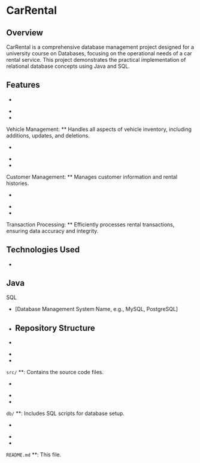 # CarRental

## Overview

CarRental
is
a
comprehensive
database
management
project
designed
for
a
university
course
on
Databases,
focusing
on
the
operational
needs
of
a
car
rental
service.
This
project
demonstrates
the
practical
implementation
of
relational
database
concepts
using
Java
and
SQL.

## Features

-

*

*
Vehicle
Management:
**
Handles
all
aspects
of
vehicle
inventory,
including
additions,
updates,
and
deletions.

-

*

*
Customer
Management:
**
Manages
customer
information
and
rental
histories.

-

*

*
Transaction
Processing:
**
Efficiently
processes
rental
transactions,
ensuring
data
accuracy
and
integrity.

## Technologies Used

-

Java
-
SQL
- [Database Management System Name, e.g., MySQL, PostgreSQL]

- ## Repository Structure
-

*
*

`src/`
**:
Contains
the
source
code
files.

-

*
*

`db/`
**:
Includes
SQL
scripts
for
database
setup.

-

*
*

`README.md`
**:
This
file.
